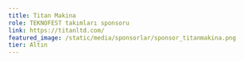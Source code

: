 ```yaml
---
title: Titan Makina
role: TEKNOFEST takımları sponsoru
link: https://titanltd.com/
featured_image: /static/media/sponsorlar/sponsor_titanmakina.png
tier: Altın
---
```


